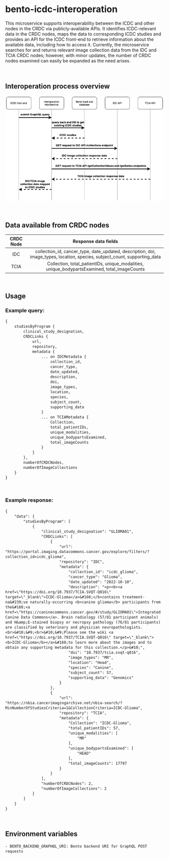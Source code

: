 # bento-icdc-interoperation

This microservice supports interoperability between the ICDC and other nodes in the CRDC via publicly-available APIs. It identifies ICDC-relevant data in the CRDC nodes, maps the data to corresponding ICDC studies and provides an API for the ICDC front-end to retrieve information about the available data, including how to access it. Currently, the microservice searches for and returns relevant image collection data from the IDC and TCIA CRDC nodes; however, with minor updates, the number of CRDC nodes examined can easily be expanded as the need arises.

&nbsp;

## Interoperation process overview

![Interoperation Sequence Diagram](./doc/sequence_diagram.png)

&nbsp;

## Data available from CRDC nodes

| CRDC Node |                                                    Response data fields                                                    |
| :-------: | :------------------------------------------------------------------------------------------------------------------------: |
|    IDC    | collection_id, cancer_type, date_updated, description, doi, image_types, location, species, subject_count, supporting_data |
|   TCIA    |                Collection, total_patientIDs, unique_modalities, unique_bodypartsExamined, total_imageCounts                |

&nbsp;

## Usage

### Example query:

```
{
    studiesByProgram {
        clinical_study_designation,
        CRDCLinks {
            url,
            repository,
            metadata {
                ... on IDCMetadata {
                    collection_id,
                    cancer_type,
                    date_updated,
                    description,
                    doi,
                    image_types,
                    location,
                    species,
                    subject_count,
                    supporting_data
                }
                ... on TCIAMetadata {
                    Collection,
                    total_patientIDs,
                    unique_modalities,
                    unique_bodypartsExamined,
                    total_imageCounts
                }
            }
        },
        numberOfCRDCNodes,
        numberOfImageCollections
    }
}
```

&nbsp;

### Example response:

```
{
    "data": {
        "studiesByProgram": [
            {
                "clinical_study_designation": "GLIOMA01",
                "CRDCLinks": [
                    {
                        "url": "https://portal.imaging.datacommons.cancer.gov/explore/filters/?collection_id=icdc_glioma",
                        "repository": "IDC",
                        "metadata": {
                            "collection_id": "icdc_glioma",
                            "cancer_type": "Glioma",
                            "date_updated": "2022-10-10",
                            "description": "<p><b><a href=\"https://doi.org/10.7937/TCIA.SVQT-Q016\" target=\"_blank\">ICDC-Glioma</a>&#160;</b>contains treatment-na&#239;ve naturally-occurring <b>canine glioma</b> participants from the&#160;<a href=\"https://caninecommons.cancer.gov/#/study/GLIOMA01\">Integrated Canine Data Commons</a>. Brain radiology (57/81 participant animals) and H&amp;E-stained biopsy or necropsy pathology (76/81 participants) are classified by veterinary and physician neuropathologists.<br>&#10;&#9;<br>&#10;&#9;Please see the wiki <a href=\"https://doi.org/10.7937/TCIA.SVQT-Q016\" target=\"_blank\"><b>ICDC-Glioma</b></a>&#160;to learn more about the images and to obtain any supporting metadata for this collection.</p>&#10;",
                            "doi": "10.7937/tcia.svqt-q016",
                            "image_types": "MR",
                            "location": "Head",
                            "species": "Canine",
                            "subject_count": 57,
                            "supporting_data": "Genomics"
                        }
                    },
                    {
                        "url": "https://nbia.cancerimagingarchive.net/nbia-search/?MinNumberOfStudiesCriteria=1&CollectionCriteria=ICDC-Glioma",
                        "repository": "TCIA",
                        "metadata": {
                            "Collection": "ICDC-Glioma",
                            "total_patientIDs": 57,
                            "unique_modalities": [
                                "MR"
                            ],
                            "unique_bodypartsExamined": [
                                "HEAD"
                            ],
                            "total_imageCounts": 17797
                        }
                    }
                ],
                "numberOfCRDCNodes": 2,
                "numberOfImageCollections": 2
            }
        ]
    }
}
```

&nbsp;

## Environment variables

    - BENTO_BACKEND_GRAPHQL_URI: Bento backend URI for GraphQL POST requests
